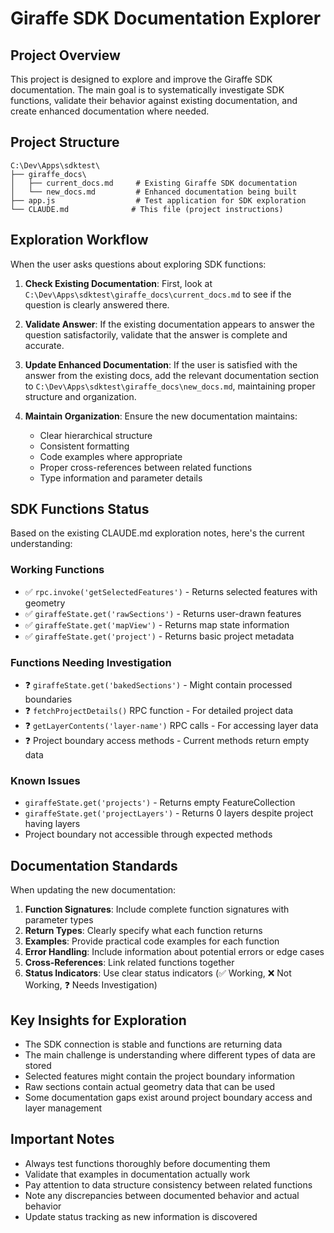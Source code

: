 # Giraffe SDK Documentation Explorer

## Project Overview

This project is designed to explore and improve the Giraffe SDK documentation. The main goal is to systematically investigate SDK functions, validate their behavior against existing documentation, and create enhanced documentation where needed.

## Project Structure

```
C:\Dev\Apps\sdktest\
├── giraffe_docs\
│   ├── current_docs.md     # Existing Giraffe SDK documentation
│   └── new_docs.md         # Enhanced documentation being built
├── app.js                  # Test application for SDK exploration
└── CLAUDE.md              # This file (project instructions)
```

## Exploration Workflow

When the user asks questions about exploring SDK functions:

1. **Check Existing Documentation**: First, look at `C:\Dev\Apps\sdktest\giraffe_docs\current_docs.md` to see if the question is clearly answered there.

2. **Validate Answer**: If the existing documentation appears to answer the question satisfactorily, validate that the answer is complete and accurate.

3. **Update Enhanced Documentation**: If the user is satisfied with the answer from the existing docs, add the relevant documentation section to `C:\Dev\Apps\sdktest\giraffe_docs\new_docs.md`, maintaining proper structure and organization.

4. **Maintain Organization**: Ensure the new documentation maintains:
   - Clear hierarchical structure
   - Consistent formatting
   - Code examples where appropriate  
   - Proper cross-references between related functions
   - Type information and parameter details

## SDK Functions Status

Based on the existing CLAUDE.md exploration notes, here's the current understanding:

### Working Functions
- ✅ `rpc.invoke('getSelectedFeatures')` - Returns selected features with geometry
- ✅ `giraffeState.get('rawSections')` - Returns user-drawn features
- ✅ `giraffeState.get('mapView')` - Returns map state information
- ✅ `giraffeState.get('project')` - Returns basic project metadata

### Functions Needing Investigation  
- ❓ `giraffeState.get('bakedSections')` - Might contain processed boundaries
- ❓ `fetchProjectDetails()` RPC function - For detailed project data
- ❓ `getLayerContents('layer-name')` RPC calls - For accessing layer data
- ❓ Project boundary access methods - Current methods return empty data

### Known Issues
- `giraffeState.get('projects')` - Returns empty FeatureCollection
- `giraffeState.get('projectLayers')` - Returns 0 layers despite project having layers
- Project boundary not accessible through expected methods

## Documentation Standards

When updating the new documentation:

1. **Function Signatures**: Include complete function signatures with parameter types
2. **Return Types**: Clearly specify what each function returns
3. **Examples**: Provide practical code examples for each function
4. **Error Handling**: Include information about potential errors or edge cases
5. **Cross-References**: Link related functions together
6. **Status Indicators**: Use clear status indicators (✅ Working, ❌ Not Working, ❓ Needs Investigation)

## Key Insights for Exploration

- The SDK connection is stable and functions are returning data
- The main challenge is understanding where different types of data are stored
- Selected features might contain the project boundary information
- Raw sections contain actual geometry data that can be used
- Some documentation gaps exist around project boundary access and layer management

## Important Notes

- Always test functions thoroughly before documenting them
- Validate that examples in documentation actually work
- Pay attention to data structure consistency between related functions
- Note any discrepancies between documented behavior and actual behavior
- Update status tracking as new information is discovered